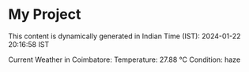 # My Project

This content is dynamically generated in Indian Time (IST): 2024-01-22 20:16:58 IST


Current Weather in Coimbatore:
Temperature: 27.88 °C
Condition: haze
